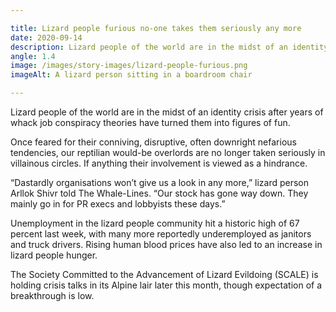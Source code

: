 ```yaml
---

title: Lizard people furious no-one takes them seriously any more
date: 2020-09-14
description: Lizard people of the world are in the midst of an identity crisis after years of whack job conspiracy theories have turned them into figures of fun.
angle: 1.4
image: /images/story-images/lizard-people-furious.png
imageAlt: A lizard person sitting in a boardroom chair

---
```


Lizard people of the world are in the midst of an identity crisis after years of whack job conspiracy theories have turned them into figures of fun.

Once feared for their conniving, disruptive, often downright nefarious tendencies, our reptilian would-be overlords are no longer taken seriously in villainous circles. If anything their involvement is viewed as a hindrance.

“Dastardly organisations won’t give us a look in any more,” lizard person Arllok Shivr told The Whale-Lines. “Our stock has gone way down. They mainly go in for PR execs and lobbyists these days.”

Unemployment in the lizard people community hit a historic high of 67 percent last week, with many more reportedly underemployed as janitors and truck drivers. Rising human blood prices have also led to an increase in lizard people hunger.

The Society Committed to the Advancement of Lizard Evildoing (SCALE) is holding crisis talks in its Alpine lair later this month, though expectation of a breakthrough is low.